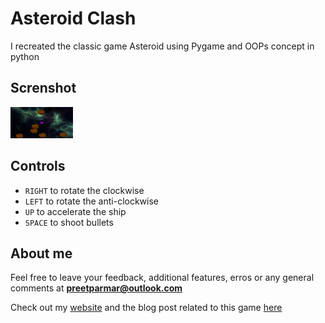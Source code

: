 # Asteroid Clash

<!-- <img src="assets/screenshot/screenshot.png" width="40" height="35"/> -->

I recreated the classic game Asteroid using Pygame and OOPs concept in python

## Screnshot

<img src="assets/screenshot/screenshot.png" width="100" height="50"/>

## Controls

- `RIGHT` to rotate the clockwise
- `LEFT` to rotate the anti-clockwise
- `UP` to accelerate the ship
- `SPACE` to shoot bullets

## About me

Feel free to leave your feedback, additional features, erros or any general comments at **preetparmar@outlook.com**

Check out my [website](https://preetparmar.com/) and the blog post related to this game [here]()

